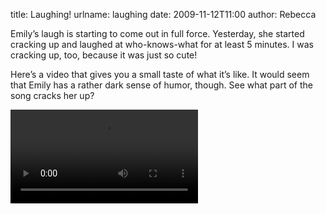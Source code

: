 title: Laughing!
urlname: laughing
date: 2009-11-12T11:00
author: Rebecca

Emily&#x02bc;s laugh is starting to come out in full force. Yesterday, she
started cracking up and laughed at who-knows-what for at least 5 minutes. I was
cracking up, too, because it was just so cute!

Here&#x02bc;s a video that gives you a small taste of what it&#x02bc;s like. It
would seem that Emily has a rather dark sense of humor, though. See what part of
the song cracks her up?

<video controls preload="metadata">
	<source src="{static}/images/2009-11-10-emily.mp4" type="video/mp4">
</video>
